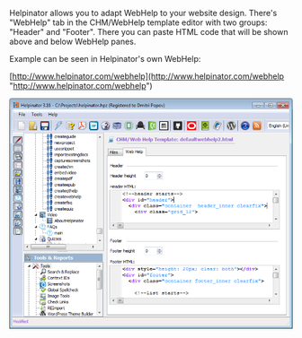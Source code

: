 Helpinator allows you to adapt WebHelp to your website design. There's "WebHelp" tab in the CHM/WebHelp template editor with two groups: "Header" and "Footer". There you can paste HTML code that will be shown above and below WebHelp panes.




Example can be seen in Helpinator's own WebHelp:




[http://www.helpinator.com/webhelp](http://www.helpinator.com/webhelp "http://www.helpinator.com/webhelp")




![](images/webhelp3.png "")
